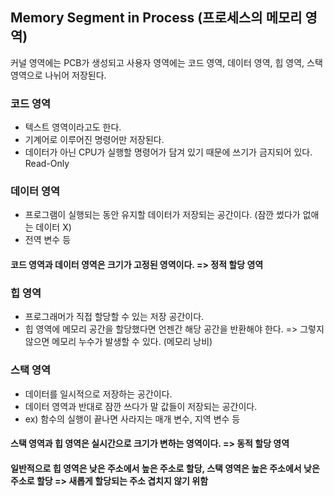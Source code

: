 ## Memory Segment in Process (프로세스의 메모리 영역)
커널 영역에는 PCB가 생성되고 사용자 영역에는 코드 영역, 데이터 영역, 힙 영역, 스택 영역으로 나뉘어 저장된다.

### 코드 영역
- 텍스트 영역이라고도 한다.
- 기계어로 이루어진 명령어만 저장된다.
- 데이터가 아닌 CPU가 실행할 명령어가 담겨 있기 때문에 쓰기가 금지되어 있다. Read-Only

### 데이터 영역
- 프로그램이 실행되는 동안 유지할 데이터가 저장되는 공간이다. (잠깐 썼다가 없애는 데이터 X)
- 전역 변수 등

#### 코드 영역과 데이터 영역은 크기가 고정된 영역이다. => 정적 할당 영역

### 힙 영역
- 프로그래머가 직접 할당할 수 있는 저장 공간이다.
- 힙 영역에 메모리 공간을 할당했다면 언젠간 해당 공간을 반환해야 한다. => 그렇지 않으면 메모리 누수가 발생할 수 있다. (메모리 낭비)

### 스택 영역
- 데이터를 일시적으로 저장하는 공간이다.
- 데이터 영역과 반대로 잠깐 쓰다가 말 값들이 저장되는 공간이다.
- ex) 함수의 실행이 끝나면 사라지는 매개 변수, 지역 변수 등

#### 스택 영역과 힙 영역은 실시간으로 크기가 변하는 영역이다. => 동적 할당 영역
#### 일반적으로 힙 영역은 낮은 주소에서 높은 주소로 할당, 스택 영역은 높은 주소에서 낮은 주소로 할당 => 새롭게 할당되는 주소 겹치지 않기 위함
